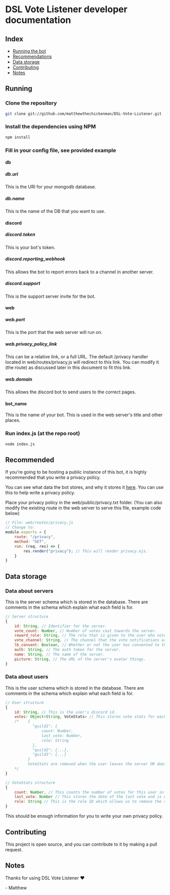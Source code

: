 # DSL Vote Listener developer documentation
## Index
- [Running the bot](#running)
- [Recommendations](#recommended)
- [Data storage](#data-storage)
- [Contributing](#contributing)
- [Notes](#notes)

## Running
### Clone the repository
```bash
git clone git://github.com/matthewthechickenman/DSL-Vote-Listener.git
```
### Install the dependencies using NPM
```bash
npm install
```
### Fill in your config file, see provided example
#### db
##### db.uri
This is the URI for your mongodb database.
##### db.name
This is the name of the DB that you want to use.
#### discord
##### discord.token
This is your bot's token.
##### discord.reporting_webhook
This allows the bot to report errors back to a channel in another server.
##### discord.support
This is the support server invite for the bot.
#### web
##### web.port
This is the port that the web server will run on.
##### web.privacy_policy_link
This can be a relative link, or a full URL. The default /privacy handler located in web/routes/privacy.js will redirect to this link. You can modify it (the route) as discussed later in this document to fit this link.
##### web.domain
This allows the discord bot to send users to the correct pages.
#### bot_name
This is the name of your bot. This is used in the web server's title and other places.
### Run index.js (at the repo root)
```bash
node index.js
```

## Recommended
If you're going to be hosting a public instance of this bot, it is highly recommended that you write a privacy policy.

You can see what data the bot stores, and why it stores it [here](#data-storage). You can use this to help write a privacy policy.

Place your privacy policy in the web/public/privacy.txt folder. (You can also modify the existing route in the web server to serve this file, example code below)

```js
// File: web/routes/privacy.js
// Change to:
module.exports = {
    route: "/privacy",
    method: "GET",
    run: (req, res) => {
        res.render("privacy"); // This will render privacy.ejs.
    }
}
```

## Data storage
### Data about servers
This is the server schema which is stored in the database. There are comments in the schema which explain what each field is for.
```js
// Server structure
{
    id: String, // Identifier for the server.
    vote_count: Number, // Number of votes cast towards the server.
    reward_role: String, // The role that is given to the user who voted.
    vote_channel: String, // The channel that the vote notifications are sent to
    lb_consent: Boolean, // Whether or not the user has consented to the leaderboard.
    auth: String, // The auth token for the server.
    name: String, // The name of the server.
    picture: String, // The URL of the server's avatar thingy.
}
```

### Data about users
This is the user schema which is stored in the database. There are comments in the schema which explain what each field is for.
```js
// User structure
{
    id: String, // This is the user's discord id.
    votes: Object<String, VoteStats> // This stores vote stats for each server the user has voted in. Something a little bit like this: 
    /*    {
            "guild1": {
                count: Number,
                last_vote: Number,
                role: String
            },
            "guild2": {...},
            "guild3": {...}
          }
          VoteStats are removed when the user leaves the server OR doesn't vote for 6 months.
    */
}
```
```js
// VoteStats structure
{
    count: Number, // This counts the number of votes for this user in this server.
    last_vote: Number // This stores the date of the last vote and is used to assist removing roles after 12 hours.
    role: String // This is the role ID which allows us to remove the same role after 12 hours regardless of config changes.
}
```
This should be enough information for you to write your own privacy policy.

## Contributing
This project is open source, and you can contribute to it by making a pull request.

## Notes
Thanks for using DSL Vote Listener ❤️

\- Matthew